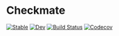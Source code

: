 # Checkmate

[![Stable](https://img.shields.io/badge/docs-stable-blue.svg)](https://djsegal.github.io/Checkmate.jl/stable)
[![Dev](https://img.shields.io/badge/docs-dev-blue.svg)](https://djsegal.github.io/Checkmate.jl/dev)
[![Build Status](https://travis-ci.com/djsegal/Checkmate.jl.svg?branch=master)](https://travis-ci.com/djsegal/Checkmate.jl)
[![Codecov](https://codecov.io/gh/djsegal/Checkmate.jl/branch/master/graph/badge.svg)](https://codecov.io/gh/djsegal/Checkmate.jl)
